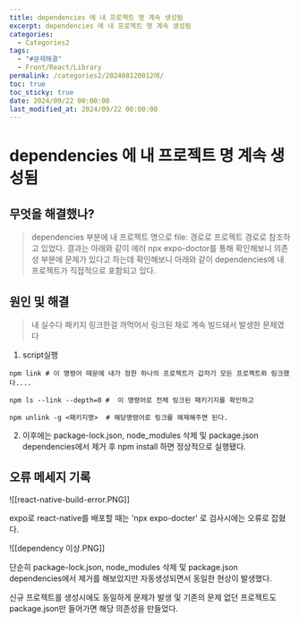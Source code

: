 ```yaml
---
title: dependencies 에 내 프로젝트 명 계속 생성됨
excerpt: dependencies 에 내 프로젝트 명 계속 생성됨
categories:
  - Categories2
tags:
  - "#문제해결"
  - Front/React/Library
permalink: /categories2/202408120012에/
toc: true
toc_sticky: true
date: 2024/09/22 00:00:00
last_modified_at: 2024/09/22 00:00:00
---
```

# dependencies 에 내 프로젝트 명 계속 생성됨

## 무엇을 해결했나?
> dependencies 부분에 내 프로젝트 명으로 file: 경로로 프로젝트 경로로 참조하고 있었다.
> 결과는 아래와 같이 에러 npx expo-doctor를 통해 확인해보니 의존성 부분에 문제가 있다고 하는데 확인해보니 아래와 같이 dependencies에 내 프로젝트가 직접적으로 포함되고 있다.


## 원인 및 해결
> 내 실수다 패키지 링크한걸 까먹어서 링크된 채로 계속 빌드돼서 발생한 문제였다

1. script실행
```shell
npm link # 이 명령어 때문에 내가 정한 하나의 프로젝트가 갑자기 모든 프로젝트롸 링크했다....

npm ls --link --depth=0 #  이 명령어로 전체 링크된 패키기지를 확인하고

npm unlink -g <패키지명>  # 해당명령어로 링크를 해제해주면 된다.

```
2. 이후에는 package-lock.json, node_modules 삭제 및 package.json dependencies에서 제거 후 npm install 하면 정상적으로 실행됐다.


## 오류 메세지 기록

![[react-native-build-error.PNG]]


expo로 react-native를 배포할 때는 
'npx expo-docter' 로 검사시에는 오류로 잡혔다.


![[dependency 이상.PNG]]


단순히 package-lock.json, node_modules 삭제 및 package.json dependencies에서 제거를 해보았지만 자동생성되면서 동일한 현상이 발생했다.

신규 프로젝트를 생성시에도 동일하게 문제가 발생 및 기존의 문제 없던 프로젝트도 package.json만 들어가면 해당 의존성을 만들었다.
